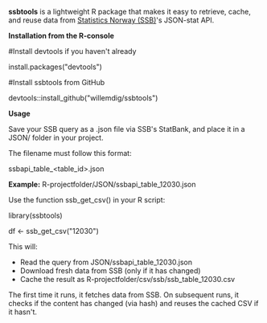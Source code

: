 **ssbtools** is a lightweight R package that makes it easy to retrieve, cache, and reuse data from [Statistics Norway (SSB)](https://www.ssb.no)'s JSON-stat API.

**Installation from the R-console**

#Install devtools if you haven't already

install.packages("devtools")

#Install ssbtools from GitHub

devtools::install_github("willemdig/ssbtools")

**Usage**

Save your SSB query as a .json file via SSB's StatBank, and place it in a JSON/ folder in your project.

The filename must follow this format:

ssbapi_table_<table_id>.json

**Example:**
R-projectfolder/JSON/ssbapi_table_12030.json

Use the function ssb_get_csv() in your R script:

library(ssbtools)

df <- ssb_get_csv("12030")

This will:
- Read the query from JSON/ssbapi_table_12030.json
- Download fresh data from SSB (only if it has changed)
- Cache the result as R-projectfolder/csv/ssb/ssb_table_12030.csv



The first time it runs, it fetches data from SSB.
On subsequent runs, it checks if the content has changed (via hash) and reuses the cached CSV if it hasn't.
